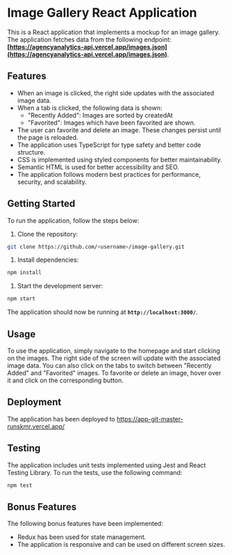 # **Image Gallery React Application**

This is a React application that implements a mockup for an image gallery. The application fetches data from the following endpoint: **[https://agencyanalytics-api.vercel.app/images.json](https://agencyanalytics-api.vercel.app/images.json)**.

## **Features**

- When an image is clicked, the right side updates with the associated image data.
- When a tab is clicked, the following data is shown:
    - "Recently Added": Images are sorted by createdAt
    - "Favorited": Images which have been favorited are shown.
- The user can favorite and delete an image. These changes persist until the page is reloaded.
- The application uses TypeScript for type safety and better code structure.
- CSS is implemented using styled components for better maintainability.
- Semantic HTML is used for better accessibility and SEO.
- The application follows modern best practices for performance, security, and scalability.

## **Getting Started**

To run the application, follow the steps below:

1. Clone the repository:

```bash
git clone https://github.com/<username>/image-gallery.git
```

1. Install dependencies:

```bash
npm install
```

1. Start the development server:

```bash
npm start
```

The application should now be running at **`http://localhost:3000/`**.

## **Usage**

To use the application, simply navigate to the homepage and start clicking on the images. The right side of the screen will update with the associated image data. You can also click on the tabs to switch between "Recently Added" and "Favorited" images. To favorite or delete an image, hover over it and click on the corresponding button.

## **Deployment**

The application has been deployed to https://app-git-master-runskmr.vercel.app/

## **Testing**

The application includes unit tests implemented using Jest and React Testing Library. To run the tests, use the following command:

```bash
npm test
```

## **Bonus Features**

The following bonus features have been implemented:

- Redux has been used for state management.
- The application is responsive and can be used on different screen sizes.
